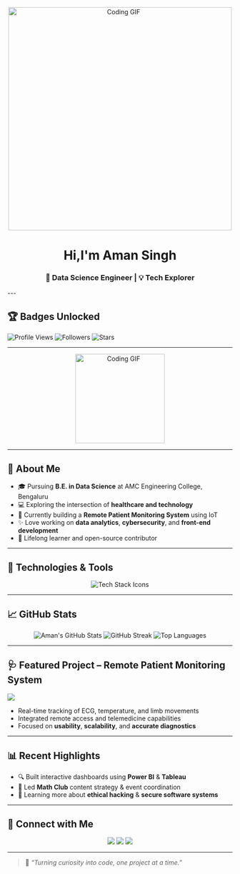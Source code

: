 <p align="center">
  <img src="https://www.iss.nus.edu.sg/images/default-source/default-album/software-dev3199cfde42136fdb9c52ff000079db5a.jpg?sfvrsn=978aa05f_0"width="500px" alt="Coding GIF"/>
</p>
<!-- Profile Header -->
<h1 align="center">Hi,I'm Aman Singh</h1>
<h3 align="center">🚀 Data Science Engineer | 💡 Tech Explorer </h3>
---

## 🏆 Badges Unlocked

![Profile Views](https://komarev.com/ghpvc/?username=jedislayer009&style=flat-square&color=blue)
![Followers](https://img.shields.io/github/followers/jedislayer009?label=Followers&style=social)
![Stars](https://img.shields.io/github/stars/jedislayer009?style=social)

---

<p align="center">
  <img src="https://media.giphy.com/media/QssGEmpkyEOhBCb7e1/giphy.gif" width="200px" alt="Coding GIF"/>
</p>

---

## 🌟 About Me

- 🎓 Pursuing **B.E. in Data Science** at AMC Engineering College, Bengaluru  
- 💻 Exploring the intersection of **healthcare and technology**
- 🔬 Currently building a **Remote Patient Monitoring System** using IoT
- ✨ Love working on **data analytics**, **cybersecurity**, and **front-end development**
- 🌱 Lifelong learner and open-source contributor

---

## 🔧 Technologies & Tools

<p align="center">
  <img src="https://skillicons.dev/icons?i=python,react,html,css,github,c,mongodb,r,tableau,powerbi,excel" alt="Tech Stack Icons" />
</p>

---

## 📈 GitHub Stats

<p align="center">
  <img src="https://github-readme-stats.vercel.app/api?username=jedislayer009&show_icons=true&theme=radical" alt="Aman's GitHub Stats"/>
  <img src="https://github-readme-streak-stats.herokuapp.com/?user=jedislayer009&theme=radical" alt="GitHub Streak"/>
  <img src="https://github-readme-stats.vercel.app/api/top-langs/?username=jedislayer009&layout=compact&theme=radical" alt="Top Languages"/>
</p>

---

## 🩺 Featured Project – Remote Patient Monitoring System

<img src="https://techvify.com/wp-content/uploads/2023/07/iot-in-healthcare-1.jpg"/>

- Real-time tracking of ECG, temperature, and limb movements  
- Integrated remote access and telemedicine capabilities  
- Focused on **usability**, **scalability**, and **accurate diagnostics**

---

## 📊 Recent Highlights

- 🔍 Built interactive dashboards using **Power BI** & **Tableau**
- 💬 Led **Math Club** content strategy & event coordination
- 🔐 Learning more about **ethical hacking** & **secure software systems**

---


## 🤝 Connect with Me

<p align="center">
  <a href="https://github.com/jedislayer009"><img src="https://img.shields.io/badge/GitHub-100000?style=for-the-badge&logo=github&logoColor=white"/></a>
  <a href="https://www.linkedin.com/in/aman-singh-453b9a22a/"><img src="https://img.shields.io/badge/LinkedIn-0A66C2?style=for-the-badge&logo=linkedin&logoColor=white"/></a>
  <a href="mailto:asingh432086@gmail.com"><img src="https://img.shields.io/badge/Gmail-D14836?style=for-the-badge&logo=gmail&logoColor=white"/></a>
</p>

---


> 🧠 *“Turning curiosity into code, one project at a time.”*
